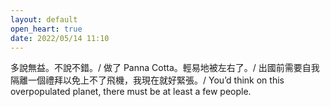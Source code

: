 ```yaml
---
layout: default
open_heart: true
date: 2022/05/14 11:10
---
```


多說無益。不說不錯。/ 做了 Panna Cotta。輕易地被左右了。/ 出國前需要自我隔離一個禮拜以免上不了飛機，我現在就好緊張。/ You’d think on this overpopulated planet, there must be at least a few people.
